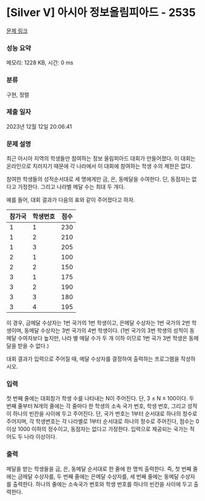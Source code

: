 # [Silver V] 아시아 정보올림피아드 - 2535 

[문제 링크](https://www.acmicpc.net/problem/2535) 

### 성능 요약

메모리: 1228 KB, 시간: 0 ms

### 분류

구현, 정렬

### 제출 일자

2023년 12월 12일 20:06:41

### 문제 설명

<p>최근 아시아 지역의 학생들만 참여하는 정보 올림피아드 대회가 만들어졌다. 이 대회는 온라인으로 치러지기 때문에 각 나라에서 이 대회에 참여하는 학생 수의 제한은 없다. </p>

<p>참여한 학생들의 성적순서대로 세 명에게만 금, 은, 동메달을 수여한다. 단, 동점자는 없다고 가정한다. 그리고 나라별 메달 수는 최대 두 개다.</p>

<p>예를 들어, 대회 결과가 다음의 표와 같이 주어졌다고 하자.</p>

<table class="table table-bordered table-center-20 th-center td-center">
	<thead>
		<tr>
			<th>참가국</th>
			<th>학생번호</th>
			<th>점수</th>
		</tr>
	</thead>
	<tbody>
		<tr>
			<td>1</td>
			<td>1</td>
			<td>230</td>
		</tr>
		<tr>
			<td>1</td>
			<td>2</td>
			<td>210</td>
		</tr>
		<tr>
			<td>1</td>
			<td>3</td>
			<td>205</td>
		</tr>
		<tr>
			<td>2</td>
			<td>1</td>
			<td>100</td>
		</tr>
		<tr>
			<td>2</td>
			<td>2</td>
			<td>150</td>
		</tr>
		<tr>
			<td>3</td>
			<td>1</td>
			<td>175</td>
		</tr>
		<tr>
			<td>3</td>
			<td>2</td>
			<td>190</td>
		</tr>
		<tr>
			<td>3</td>
			<td>3</td>
			<td>180</td>
		</tr>
		<tr>
			<td>3</td>
			<td>4</td>
			<td>195</td>
		</tr>
	</tbody>
</table>

<p>이 경우, 금메달 수상자는 1번 국가의 1번 학생이고, 은메달 수상자는 1번 국가의 2번 학생이며, 동메달 수상자는 3번 국가의 4번 학생이다. (1번 국가의 3번 학생의 성적이 동메달 수여자보다 높지만, 나라 별 메달 수가 두 개 이하 이므로 1번 국가 3번 학생은 동메달을 받을 수 없다.)</p>

<p>대회 결과가 입력으로 주어질 때, 메달 수상자를 결정하여 출력하는 프로그램을 작성하시오.</p>

### 입력 

 <p>첫 번째 줄에는 대회참가 학생 수를 나타내는 N이 주어진다. 단, 3 ≤ N ≤ 100이다. 두 번째 줄부터 N개의 줄에는 각 줄마다 한 학생의 소속 국가 번호, 학생 번호, 그리고 성적이 하나의 빈칸을 사이에 두고 주어진다. 단, 국가 번호는 1부터 순서대로 하나의 정수로 주어지며, 각 학생번호는 각 나라별로 1부터 순서대로 하나의 정수로 주어진다, 점수는 0 이상 1000 이하의 정수이고, 동점자는 없다고 가정한다. 입력으로 제공되는 국가는 적어도 두 나라 이상이다.</p>

### 출력 

 <p>메달을 받는 학생들을 금, 은, 동메달 순서대로 한 줄에 한 명씩 출력한다. 즉, 첫 번째 줄에는 금메달 수상자를, 두 번째 줄에는 은메달 수상자를, 세 번째 줄에는 동메달 수상자를 출력한다. 하나의 줄에는 소속국가 번호와 학생 번호를 하나의 빈칸을 사이에 두고 출력한다. </p>

